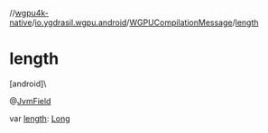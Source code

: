 //[wgpu4k-native](../../../index.md)/[io.ygdrasil.wgpu.android](../index.md)/[WGPUCompilationMessage](index.md)/[length](length.md)

# length

[android]\

@[JvmField](https://kotlinlang.org/api/core/kotlin-stdlib/kotlin.jvm/-jvm-field/index.html)

var [length](length.md): [Long](https://kotlinlang.org/api/core/kotlin-stdlib/kotlin/-long/index.html)